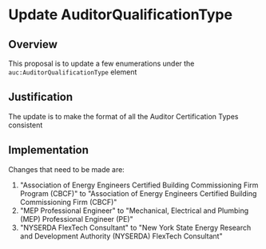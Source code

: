 # Update AuditorQualificationType

## Overview

This proposal is to update a few enumerations under the `auc:AuditorQualificationType` element 

## Justification

The update is to make the format of all the Auditor Certification Types consistent

## Implementation

Changes that need to be made are:

1. "Association of Energy Engineers Certified Building Commissioning Firm Program (CBCF)" to "Association of Energy Engineers Certified Building Commissioning Firm (CBCF)"
2. "MEP Professional Engineer" to "Mechanical, Electrical and Plumbing (MEP) Professional Engineer (PE)"
3. "NYSERDA FlexTech Consultant" to "New York State Energy Research and Development Authority (NYSERDA) FlexTech Consultant"
